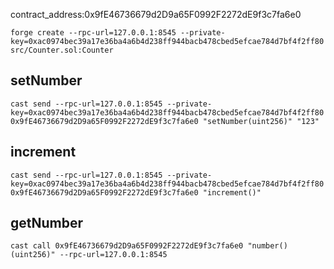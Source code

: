 contract_address:0x9fE46736679d2D9a65F0992F2272dE9f3c7fa6e0
```shell
forge create --rpc-url=127.0.0.1:8545 --private-key=0xac0974bec39a17e36ba4a6b4d238ff944bacb478cbed5efcae784d7bf4f2ff80 src/Counter.sol:Counter
```
## setNumber
``` shell
cast send --rpc-url=127.0.0.1:8545 --private-key=0xac0974bec39a17e36ba4a6b4d238ff944bacb478cbed5efcae784d7bf4f2ff80 0x9fE46736679d2D9a65F0992F2272dE9f3c7fa6e0 "setNumber(uint256)" "123"
```

## increment
``` shell
cast send --rpc-url=127.0.0.1:8545 --private-key=0xac0974bec39a17e36ba4a6b4d238ff944bacb478cbed5efcae784d7bf4f2ff80 0x9fE46736679d2D9a65F0992F2272dE9f3c7fa6e0 "increment()"
```

 ## getNumber
 ```shell
cast call 0x9fE46736679d2D9a65F0992F2272dE9f3c7fa6e0 "number()(uint256)" --rpc-url=127.0.0.1:8545

 ```